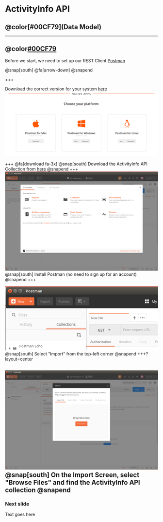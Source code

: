 # ActivityInfo API
## @color[#00CF79](Data Model)

---

## @color[#00CF79](Set-up)

Before we start, we need to set up our REST Client [Postman](https://www.getpostman.com/)

@snap[south]
@fa[arrow-down]
@snapend

+++

Download the correct version for your system [here]("https://www.getpostman.com/apps")
![Postman Apps](activityinfo/api/data-model/img/postman-apps.png)

+++
@fa[download fa-3x]
@snap[south]
Download the ActivityInfo API Collection from [here](https://github.com/jamiewhths/talks/activityinfo/api/data-model/resources/collections.api)
@snapend
+++
![Postman Install](activityinfo/api/data-model/img/postman-installed.png)
@snap[south]
Install Postman (no need to sign up for an account)
@snapend
+++

![Import](activityinfo/api/data-model/img/postman-import-button.png)
@snap[south]
Select "Import" from the top-left corner
@snapend
+++?layout=center

![Import](activityinfo/api/data-model/img/postman-import-screen.png)
@snap[south]
On the Import Screen, select "Browse Files" and find the ActivityInfo API collection
@snapend
---

### Next slide

Text goes here
